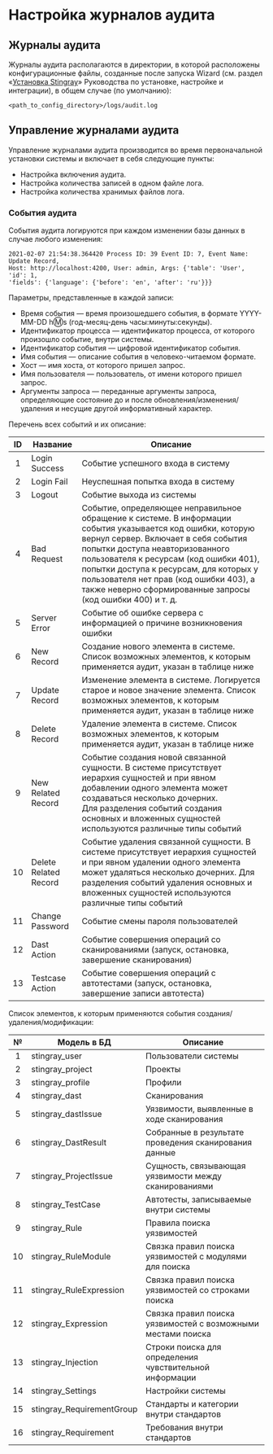 # Настройка журналов аудита

## Журналы аудита

Журналы аудита располагаются в директории, в которой расположены конфигурационные файлы, созданные после запуска Wizard (см. раздел «[Установка Stingray]()» Руководства по установке, настройке и интеграции), в общем случае (по умолчанию):

    <path_to_config_directory>/logs/audit.log

## Управление журналами аудита

Управление журналами аудита производится во время первоначальной установки системы и включает в себя следующие пункты:

* Настройка включения аудита.
* Настройка количества записей в одном файле лога.
* Настройка количества хранимых файлов лога.

### События аудита

События аудита логируются при каждом изменении базы данных в случае любого изменения:

    2021-02-07 21:54:38.364420 Process ID: 39 Event ID: 7, Event Name: Update Record,
    Host: http://localhost:4200, User: admin, Args: {'table': 'User', 'id': 1,
    'fields': {'language': {'before': 'en', 'after': 'ru'}}}

Параметры, представленные в каждой записи:

* Время события — время произошедшего события, в формате YYYY-MM-DD h:m:s (год-месяц-день часы:минуты:секунды).
* Идентификатор процесса — идентификатор процесса, от которого произошло событие, внутри системы.
* Идентификатор события — цифровой идентификатор события.
* Имя события — описание события в человеко-читаемом формате.
* Хост — имя хоста, от которого пришел запрос.
* Имя пользователя — пользователь, от имени которого пришел запрос.
* Аргументы запроса — переданные аргументы запроса, определяющие состояние до и после обновления/изменения/удаления и несущие другой информативный характер.

Перечень всех событий и их описание:

ID|Название|Описание
:-:|-|-
1|Login Success|Событие успешного входа в систему
2|Login Fail|Неуспешная попытка входа в систему
3|Logout|Событие выхода из системы
4|Bad Request|Событие, определяющее неправильное обращение к системе. В информации события указывается код ошибки, которую вернул сервер. Включает в себя события попытки доступа неавторизованного пользователя к ресурсам (код ошибки 401), попытки доступа к ресурсам, для которых у пользователя нет прав (код ошибки 403), а также неверно сформированные запросы (код ошибки 400) и т. д.
5|Server Error|Событие об ошибке сервера с информацией о причине возникновения ошибки
6|New Record|Создание нового элемента в системе. Список возможных элементов, к которым применяется аудит, указан в таблице ниже
7|Update Record|Изменение элемента в системе. Логируется старое и новое значение элемента. Список возможных элементов, к которым применяется аудит, указан в таблице ниже
8|Delete Record|Удаление элемента в системе. Список возможных элементов, к которым применяется аудит, указан в таблице ниже
9|New Related Record|Событие создания новой связанной сущности. В системе присутствует иерархия сущностей и при явном добавлении одного элемента может создаваться несколько дочерних.<br>Для разделения событий создания основных и вложенных сущностей используются различные типы событий
10|Delete Related Record|Событие удаления связанной сущности. В системе присутствует иерархия сущностей и при явном удалении одного элемента может удаляться несколько дочерних. Для разделения событий удаления основных и вложенных сущностей используются различные типы событий
11|Change Password|Событие смены пароля пользователей
12|Dast Action|Событие совершения операций со сканированиями (запуск, остановка, завершение сканирования)
13|Testcase Action|Событие совершения операций с автотестами (запуск, остановка, завершение записи автотеста)

Список элементов, к которым применяются события создания/удаления/модификации:

№|Модель в БД|Описание
:-:|-|-
1|stingray_user|Пользователи системы
2|stingray_project|Проекты
3|stingray_profile|Профили
4|stingray_dast|Сканирования
5|stingray_dastIssue|Уязвимости, выявленные в ходе сканирования
6|stingray_DastResult|Собранные в результате проведения сканирования данные
7|stingray_ProjectIssue|Сущность, связывающая уязвимости между сканированиями
8|stingray_TestCase|Автотесты, записываемые внутри системы
9|stingray_Rule|Правила поиска уязвимостей
10|stingray_RuleModule|Связка правил поиска уязвимостей с модулями для поиска
11|stingray_RuleExpression|Связка правил поиска уязвимостей со строками поиска
12|stingray_Expression|Связка правил поиска уязвимостей с возможными местами поиска
13|stingray_Injection|Строки поиска для определения чувствительной информации
14|stingray_Settings|Настройки системы
15|stingray_RequirementGroup|Стандарты и категории внутри стандартов
16|stingray_Requirement|Требования внутри стандартов
